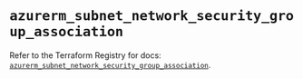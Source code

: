 # `azurerm_subnet_network_security_group_association`

Refer to the Terraform Registry for docs: [`azurerm_subnet_network_security_group_association`](https://registry.terraform.io/providers/hashicorp/azurerm/3.103.0/docs/resources/subnet_network_security_group_association).

